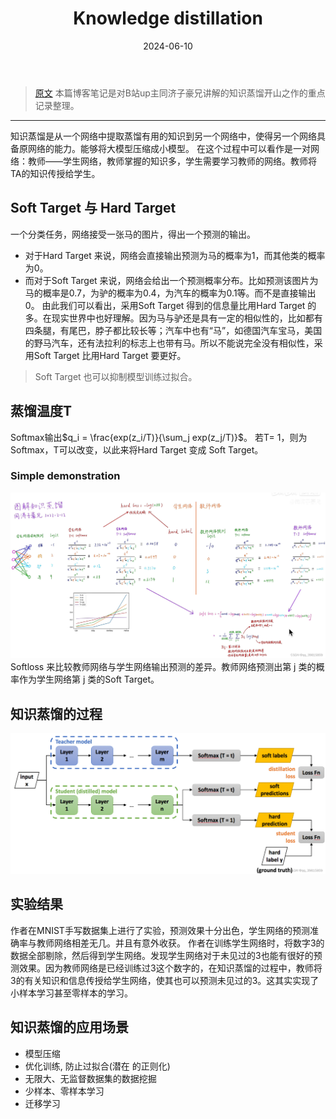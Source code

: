 ﻿---
title: Knowledge distillation
summary: NIPS2014 
date: 2024-06-10
authors:
  - admin
tags:
  - Knowledge Distillation
  - Model arch
---
> [原文](https://arxiv.org/abs/1503.02531)
> 本篇博客笔记是对B站up主同济子豪兄讲解的知识蒸馏开山之作的重点记录整理。

---
知识蒸馏是从一个网络中提取蒸馏有用的知识到另一个网络中，使得另一个网络具备原网络的能力。能够将大模型压缩成小模型。
在这个过程中可以看作是一对网络：教师——学生网络，教师掌握的知识多，学生需要学习教师的网络。教师将TA的知识传授给学生。
## Soft Target 与 Hard Target
一个分类任务，网络接受一张马的图片，得出一个预测的输出。
- 对于Hard Target 来说，网络会直接输出预测为马的概率为1，而其他类的概率为0。
- 而对于Soft Target 来说，网络会给出一个预测概率分布。比如预测该图片为马的概率是0.7，为驴的概率为0.4，为汽车的概率为0.1等。而不是直接输出0。
由此我们可以看出，采用Soft Target 得到的信息量比用Hard Target 的多。在现实世界中也好理解。因为马与驴还是具有一定的相似性的，比如都有四条腿，有尾巴，脖子都比较长等；汽车中也有“马”，如德国汽车宝马，美国的野马汽车，还有法拉利的标志上也带有马。所以不能说完全没有相似性，采用Soft Target 比用Hard Target 要更好。
> Soft Target 也可以抑制模型训练过拟合。
## 蒸馏温度T
Softmax输出$q_i = \frac{exp(z_i/T)}{\sum_j exp(z_j/T)}$。 
若T= 1，则为Softmax，T可以改变，以此来将Hard Target 变成 Soft Target。
### Simple demonstration
![Alt text](image.png)
Softloss 来比较教师网络与学生网络输出预测的差异。教师网络预测出第 j 类的概率作为学生网络第 j 类的Soft Target。
## 知识蒸馏的过程
![Alt text](image-1.png)
## 实验结果
作者在MNIST手写数据集上进行了实验，预测效果十分出色，学生网络的预测准确率与教师网络相差无几。并且有意外收获。
作者在训练学生网络时，将数字3的数据全部剔除，然后得到学生网络。发现学生网络对于未见过的3也能有很好的预测效果。因为教师网络是已经训练过3这个数字的，在知识蒸馏的过程中，教师将3的有关知识和信息传授给学生网络，使其也可以预测未见过的3。这其实实现了小样本学习甚至零样本的学习。
## 知识蒸馏的应用场景
- 模型压缩
- 优化训练, 防止过拟合(潜在 的正则化)
- 无限大、无监督数据集的数据挖掘
- 少样本、零样本学习
- 迁移学习
